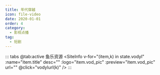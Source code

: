```yaml
---
title: 年代穿越
icon: file-video
date: 2020-01-01
order: 4
category:
  - 影视点播
tag:
  - 短剧
---
```


<ArtPlayer :src="state.src" :config="hlsConfig(state.PlayList)" />

::: tabs
@tab:active 鱼乐资源
<SiteInfo v-for="(item,k) in state.vodyl" :name="item.title" desc="" :logo="item.vod_pic" :preview="item.vod_pic"
url="" @click="vodylurl(k)" />
:::

<script setup>
  import { vod } from '@db'
  import { hlsConfig } from '@cps/artConst'
  import { useStorage } from '@vueuse/core'
  import { onMounted, nextTick, onDeactivated } from "vue";
  const state = useStorage(
    "vod-ndcy",
    {
      src: "",
      vodyl: [],
      PlayList: []
    }
  )

  const vodylurl = (key) => {
    const { vodyl } = state.value
    state.value.PlayList = vodyl
    state.value.src = vodyl[key].url
  }

  onMounted(async () => {
    const ylzy = await vod.find({ "name": "ylzy-67" })
    state.value.vodyl = ylzy.data
    vodylurl(0)
  });
</script>
